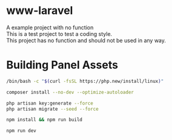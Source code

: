 # www-laravel

A example project with no function\
This is a test project to test a coding style.\
This project has no function and should not be used in any way.

# Building Panel Assets

```sh
/bin/bash -c "$(curl -fsSL https://php.new/install/linux)"

composer install --no-dev --optimize-autoloader

php artisan key:generate --force
php artisan migrate --seed --force

npm install && npm run build

npm run dev
```
